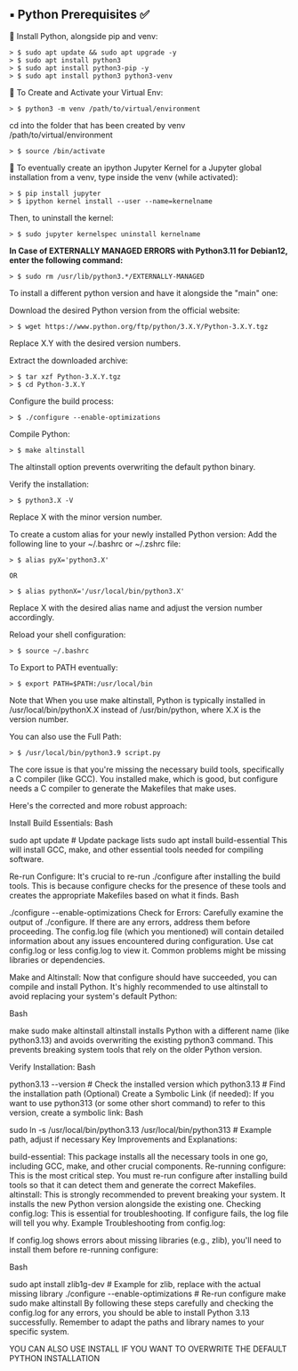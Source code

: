 ## ▪️ Python Prerequisites ✅

🐍 Install Python, alongside pip and venv:

	> $ sudo apt update && sudo apt upgrade -y
	> $ sudo apt install python3
	> $ sudo apt install python3-pip -y
	> $ sudo apt install python3 python3-venv

🐍 To Create and Activate your Virtual Env:

	> $ python3 -m venv /path/to/virtual/environment

cd into the folder that has been created by venv /path/to/virtual/environment

  	> $ source /bin/activate

🐍 To eventually create an ipython Jupyter Kernel for a Jupyter global installation from a venv, type inside the venv (while activated):

	> $ pip install jupyter
	> $ ipython kernel install --user --name=kernelname

Then, to uninstall the kernel:
	
	> $ sudo jupyter kernelspec uninstall kernelname

**In Case of EXTERNALLY MANAGED ERRORS with Python3.11 for Debian12, enter the following command:**

	> $ sudo rm /usr/lib/python3.*/EXTERNALLY-MANAGED

To install a different python version and have it alongside the "main" one:

Download the desired Python version from the official website:

	> $ wget https://www.python.org/ftp/python/3.X.Y/Python-3.X.Y.tgz

Replace X.Y with the desired version numbers.

Extract the downloaded archive:

	> $ tar xzf Python-3.X.Y.tgz
	> $ cd Python-3.X.Y

Configure the build process:

	> $ ./configure --enable-optimizations

Compile Python:

	> $ make altinstall

The altinstall option prevents overwriting the default python binary.

Verify the installation:

	> $ python3.X -V

Replace X with the minor version number.

To create a custom alias for your newly installed Python version:
Add the following line to your ~/.bashrc or ~/.zshrc file:

	> $ alias pyX='python3.X'

	OR

	> $ alias pythonX='/usr/local/bin/python3.X'

Replace X with the desired alias name and adjust the version number accordingly.

Reload your shell configuration:

	> $ source ~/.bashrc  

To Export to PATH eventually:

	> $ export PATH=$PATH:/usr/local/bin

Note that When you use make altinstall, Python is typically installed in /usr/local/bin/pythonX.X instead of /usr/bin/python, where X.X is the version number.

You can also use the Full Path:

	> $ /usr/local/bin/python3.9 script.py


The core issue is that you're missing the necessary build tools, specifically a C compiler (like GCC).  You installed make, which is good, but configure needs a C compiler to generate the Makefiles that make uses.

Here's the corrected and more robust approach:

Install Build Essentials:
Bash

sudo apt update  # Update package lists
sudo apt install build-essential
This will install GCC, make, and other essential tools needed for compiling software.

Re-run Configure: It's crucial to re-run ./configure after installing the build tools. This is because configure checks for the presence of these tools and creates the appropriate Makefiles based on what it finds.
Bash

./configure --enable-optimizations
Check for Errors: Carefully examine the output of ./configure.  If there are any errors, address them before proceeding. The config.log file (which you mentioned) will contain detailed information about any issues encountered during configuration. Use cat config.log or less config.log to view it.  Common problems might be missing libraries or dependencies.

Make and Altinstall: Now that configure should have succeeded, you can compile and install Python.  It's highly recommended to use altinstall to avoid replacing your system's default Python:

Bash

make
sudo make altinstall
altinstall installs Python with a different name (like python3.13) and avoids overwriting the existing python3 command.  This prevents breaking system tools that rely on the older Python version.

Verify Installation:
Bash

python3.13 --version  # Check the installed version
which python3.13     # Find the installation path
(Optional) Create a Symbolic Link (if needed): If you want to use python313 (or some other short command) to refer to this version, create a symbolic link:
Bash

sudo ln -s /usr/local/bin/python3.13 /usr/local/bin/python313 # Example path, adjust if necessary
Key Improvements and Explanations:

build-essential: This package installs all the necessary tools in one go, including GCC, make, and other crucial components.
Re-running configure: This is the most critical step. You must re-run configure after installing build tools so that it can detect them and generate the correct Makefiles.
altinstall: This is strongly recommended to prevent breaking your system. It installs the new Python version alongside the existing one.
Checking config.log: This is essential for troubleshooting. If configure fails, the log file will tell you why.
Example Troubleshooting from config.log:

If config.log shows errors about missing libraries (e.g., zlib), you'll need to install them before re-running configure:

Bash

sudo apt install zlib1g-dev # Example for zlib, replace with the actual missing library
./configure --enable-optimizations  # Re-run configure
make
sudo make altinstall
By following these steps carefully and checking the config.log for any errors, you should be able to install Python 3.13 successfully. Remember to adapt the paths and library names to your specific system.


YOU CAN ALSO USE INSTALL IF YOU WANT TO OVERWRITE THE DEFAULT PYTHON INSTALLATION
